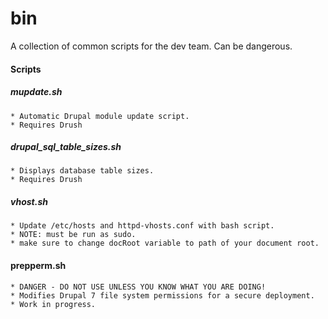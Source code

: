 # bin

A collection of common scripts for the dev team. Can be dangerous.

#### Scripts

##### mupdate.sh
    * Automatic Drupal module update script.
    * Requires Drush

##### drupal_sql_table_sizes.sh
    * Displays database table sizes.
    * Requires Drush

##### vhost.sh
    * Update /etc/hosts and httpd-vhosts.conf with bash script.
    * NOTE: must be run as sudo.
    * make sure to change docRoot variable to path of your document root.
    
#### prepperm.sh
    * DANGER - DO NOT USE UNLESS YOU KNOW WHAT YOU ARE DOING!
    * Modifies Drupal 7 file system permissions for a secure deployment.
    * Work in progress. 
